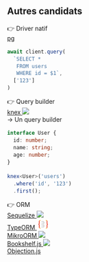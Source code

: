 ## Autres candidats

<div class="grid h-full pt-10 pb-20 relative -ml-10 -mr-10" style="grid-template-columns: 1.3fr 1.2fr 0.9fr 0.9fr;">

<div v-click class="flex items-center justify-center border-r mr-2">
  <div class="absolute top-13 left-17 text-xl base-chip">
    👉 Driver natif
  </div>
  <div>
    <a href="https://github.com/brianc/node-postgres" target="_blank" class="text-3xl">
      pg
    </a>
    <div class="mt-7" style="width: 225px;">

```javascript
await client.query(
  `SELECT *
   FROM users
   WHERE id = $1`,
  ['123']
)
```

</div>
</div>
</div>

<div v-click class="flex items-center justify-center border-r -mr-3">
  <div class="absolute top-2 left-85 text-xl base-chip">
    👉 Query builder
  </div>
  <div>
    <div class="ml-6">
      <a href="https://github.com/knex/knex" target="_blank" class="text-3xl">
        knex
        <img src="https://knexjs.org/assets/favicons/favicon-32x32.png" class="inline-block" style="width: 25px;" />
      </a>
      <div class="mt-3">
        → Un query builder
      </div>
      <div class="mt-3">
        <GithubStars count="14.4k" />
      </div>
    </div>
    <div class="mt-5">

```typescript
interface User {
  id: number;
  name: string;
  age: number;
}

knex<User>('users')
  .where('id', '123')
  .first();
```

</div>
</div>
</div>

<div v-click class="flex flex-col content-center items-end -mt-10">
  <div class="absolute -top-14 left-180 text-xl base-chip">
    👉 ORM
  </div>
  <div style="width: 150px;">
    <a href="https://github.com/sequelize/sequelize" target="_blank" class="text-2xl">
      Sequelize
      <img src="https://sequelize.org/master/image/brand_logo.png" class="inline-block -mt-2" style="width: 25px;" />
    </a>
    <div class="mt-3 transform scale-90 -ml-2">
      <GithubStars count="24.6k" />
    </div>
    <div class="mt-1">
      <PackageHealth
        score="92"
        snyk-link="https://snyk.io/advisor/npm-package/sequelize"
      />
    </div>
  </div>
  <div class="mt-10" style="width: 150px;">
    <a href="https://github.com/typeorm/typeorm" target="_blank" class="text-2xl">
      TypeORM
      <img src="/images/github-repos/typeorm-logo.png" class="inline-block -mt-1" style="width: 30px;" />
    </a>
    <div class="mt-3 transform scale-90 -ml-2">
      <GithubStars count="24.9k" />
    </div>
    <div class="mt-1">
      <PackageHealth
        score="89"
        snyk-link="https://snyk.io/advisor/npm-package/typeorm"
      />
    </div>
  </div>
  <div class="mt-10" style="width: 150px;">
    <a href="https://github.com/mikro-orm/mikro-orm" target="_blank" class="text-2xl">
      MikroORM
      <img src="https://mikro-orm.io/img/favicon.ico" class="inline-block -mt-1" style="width: 22px;" />
    </a>
    <div class="mt-3 transform scale-90 -ml-2">
      <GithubStars count="3.3k" />
    </div>
    <div class="mt-1">
      <PackageHealth
        score="83"
        snyk-link="https://snyk.io/advisor/npm-package/mikro-orm"
      />
    </div>
  </div>
</div>

<div v-click class="flex flex-col content-center items-center -mt-5">
  <div class="mt-10" style="min-width: 120px">
    <a href="https://github.com/bookshelf/bookshelf" target="_blank">
      Bookshelf.js
      <img src="https://avatars.githubusercontent.com/u/4448260?s=200&v=4" class="inline-block -mt-3" style="width: 22px;" />
    </a>
    <div class="mt-3 transform scale-90 -ml-2">
      <GithubStars count="6.2k" />
    </div>
    <div class="mt-1">
      <PackageHealth
        score="76"
        snyk-link="https://snyk.io/advisor/npm-package/bookshelf"
      />
    </div>
  </div>
  <div class="mt-10" style="min-width: 120px">
    <a href="https://github.com/Vincit/objection.js" target="_blank">
      Objection.js
    </a>
    <div class="mt-3 transform scale-90 -ml-2">
      <GithubStars count="6.2k" />
    </div>
    <div class="mt-1">
      <PackageHealth
        score="86"
        snyk-link="https://snyk.io/advisor/npm-package/objection"
      />
    </div>
  </div>
</div>

</div>

<style>
.code-small pre {
  font-size: 0.7rem !important;
}
</style>

<!--
### pg : On est au plus proche de la bdd, c'est flexible, c'est top en terme de perfs, etc. Mais on est un peu seul, à écrire nos requêtes SQL sans auto-complétion dans l'IDE, sans type-checking, etc.

#### knex, l'entre-deux. Des méthodes helpers pour écrire nos requêtes, on se sent un peu plus en sécurité.

#### Ensuite la famille des ORMs : plus complexe, moins de maîtrise sur le code SQL généré, etc.
#### Je reviendrai peut-être là-dessus en fin de présentation.

#### knex est parfois la base de l'ORM : Objection.js, MikroORM, Bookshelf.js, etc.
-->
